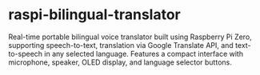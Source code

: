 # raspi-bilingual-translator
Real-time portable bilingual voice translator built using Raspberry Pi Zero, supporting speech-to-text, translation via Google Translate API, and text-to-speech in any selected language. Features a compact interface with microphone, speaker, OLED display, and language selector buttons.
